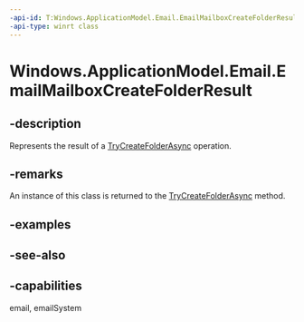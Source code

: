 ```yaml
---
-api-id: T:Windows.ApplicationModel.Email.EmailMailboxCreateFolderResult
-api-type: winrt class
---
```


<!-- Class syntax.
public class EmailMailboxCreateFolderResult : Windows.ApplicationModel.Email.IEmailMailboxCreateFolderResult
-->

# Windows.ApplicationModel.Email.EmailMailboxCreateFolderResult

## -description
Represents the result of a [TryCreateFolderAsync](emailmailbox_trycreatefolderasync.md) operation.

## -remarks
An instance of this class is returned to the [TryCreateFolderAsync](emailmailbox_trycreatefolderasync.md) method.

## -examples

## -see-also

## -capabilities
email, emailSystem
